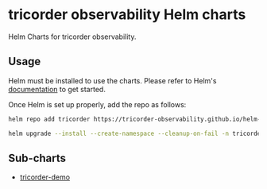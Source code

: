 # tricorder observability Helm charts

Helm Charts for tricorder observability.

## Usage

Helm must be installed to use the charts. Please refer to Helm's [documentation](https://helm.sh/docs/) to get started.

Once Helm is set up properly, add the repo as follows:

```bash
helm repo add tricorder https://tricorder-observability.github.io/helm-charts

helm upgrade --install --create-namespace --cleanup-on-fail -n tricorder my-tricorder tricorder
```

## Sub-charts
- [tricorder-demo](./charts/tricorder-demo/README.md)
